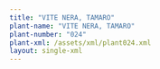 ```yaml
---
title: "VITE NERA, TAMARO"
plant-name: "VITE NERA, TAMARO"
plant-number: "024"
plant-xml: /assets/xml/plant024.xml
layout: single-xml
---
```

